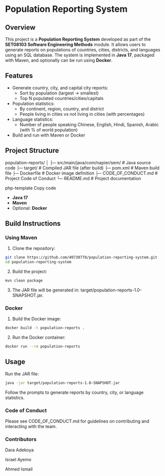 # Population Reporting System

## Overview
This project is a **Population Reporting System** developed as part of the **SET08103 Software Engineering Methods** module. It allows users to generate reports on populations of countries, cities, districts, and languages using an SQL database. The system is implemented in **Java 17**, packaged with Maven, and optionally can be run using **Docker**.

## Features
- Generate country, city, and capital city reports:
  - Sort by population (largest → smallest)
  - Top N populated countries/cities/capitals
- Population statistics:
  - By continent, region, country, and district
  - People living in cities vs not living in cities (with percentages)
- Language statistics:
  - Number of people speaking Chinese, English, Hindi, Spanish, Arabic (with % of world population)
- Build and run with Maven or Docker

## Project Structure
population-reports/
│
├─ src/main/java/com/napier/sem/ # Java source code
├─ target/ # Compiled JAR file (after build)
├─ pom.xml # Maven build file
├─ Dockerfile # Docker image definition
├─ CODE_OF_CONDUCT.md # Project Code of Conduct
└─ README.md # Project documentation

php-template
Copy code

<!-- Prerequisites -->
- **Java 17**
- **Maven**
- Optional: **Docker**

## Build Instructions
### Using Maven
1. Clone the repository:
```bash
git clone https://github.com/40730778/population-reporting-system.git
cd population-reporting-system
```
2. Build the project:
```bash
mvn clean package
```
3. The JAR file will be generated in:
target/population-reports-1.0-SNAPSHOT.jar.


### Docker
1.  Build the Docker image:
```bash
docker build -t population-reports .
```
2. Run the Docker container:
```bash
docker run --rm population-reports
```

## Usage
Run the JAR file:
```bash
java -jar target/population-reports-1.0-SNAPSHOT.jar
```
Follow the prompts to generate reports by country, city, or language statistics.

### Code of Conduct
Please see CODE_OF_CONDUCT.md for guidelines on contributing and interacting with the team.

### Contributors
Dara Adekoya

Israel Ayemo

Ahmed Ismail
